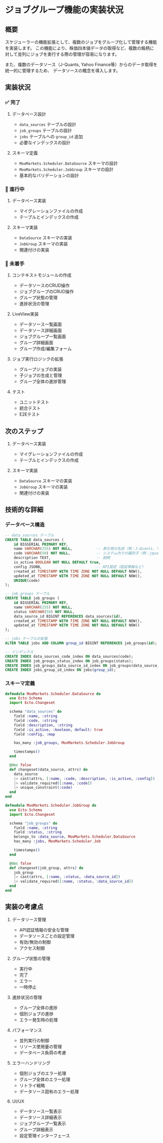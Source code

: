 # ジョブグループ機能の実装状況

## 概要
スケジューラーの機能拡張として、複数のジョブをグループ化して管理する機能を実装します。
この機能により、株価四本値データの取得など、複数の銘柄に対して並列にジョブを実行する際の管理が容易になります。

また、複数のデータソース（J-Quants, Yahoo Finance等）からのデータ取得を統一的に管理するため、
データソースの概念を導入します。

## 実装状況

### ✅ 完了
1. データベース設計
   - `data_sources` テーブルの設計
   - `job_groups` テーブルの設計
   - `jobs` テーブルへの `group_id` 追加
   - 必要なインデックスの設計

2. スキーマ定義
   - `MooMarkets.Scheduler.DataSource` スキーマの設計
   - `MooMarkets.Scheduler.JobGroup` スキーマの設計
   - 基本的なバリデーションの設計

### 🚧 進行中
1. データベース実装
   - マイグレーションファイルの作成
   - テーブルとインデックスの作成

2. スキーマ実装
   - `DataSource` スキーマの実装
   - `JobGroup` スキーマの実装
   - 関連付けの実装

### 📝 未着手
1. コンテキストモジュールの作成
   - データソースのCRUD操作
   - ジョブグループのCRUD操作
   - グループ状態の管理
   - 進捗状況の管理

2. LiveView実装
   - データソース一覧画面
   - データソース詳細画面
   - ジョブグループ一覧画面
   - グループ詳細画面
   - グループ作成/編集フォーム

3. ジョブ実行ロジックの拡張
   - グループジョブの実装
   - 子ジョブの生成と管理
   - グループ全体の進捗管理

4. テスト
   - ユニットテスト
   - 統合テスト
   - E2Eテスト

## 次のステップ
1. データベース実装
   - マイグレーションファイルの作成
   - テーブルとインデックスの作成

2. スキーマ実装
   - `DataSource` スキーマの実装
   - `JobGroup` スキーマの実装
   - 関連付けの実装

## 技術的な詳細

### データベース構造
```sql
-- data_sources テーブル
CREATE TABLE data_sources (
    id BIGSERIAL PRIMARY KEY,
    name VARCHAR(255) NOT NULL,           -- 表示用の名前（例：J-Quants, Yahoo Finance）
    code VARCHAR(50) NOT NULL,            -- システム内での識別子（例：jquants, yfinance）
    description TEXT,                     -- 説明
    is_active BOOLEAN NOT NULL DEFAULT true,
    config JSONB,                         -- API設定（認証情報など）
    created_at TIMESTAMP WITH TIME ZONE NOT NULL DEFAULT NOW(),
    updated_at TIMESTAMP WITH TIME ZONE NOT NULL DEFAULT NOW(),
    UNIQUE(code)
);

-- job_groups テーブル
CREATE TABLE job_groups (
    id BIGSERIAL PRIMARY KEY,
    name VARCHAR(255) NOT NULL,
    status VARCHAR(50) NOT NULL,
    data_source_id BIGINT REFERENCES data_sources(id),
    created_at TIMESTAMP WITH TIME ZONE NOT NULL DEFAULT NOW(),
    updated_at TIMESTAMP WITH TIME ZONE NOT NULL DEFAULT NOW()
);

-- jobs テーブルの拡張
ALTER TABLE jobs ADD COLUMN group_id BIGINT REFERENCES job_groups(id);

-- インデックス
CREATE INDEX data_sources_code_index ON data_sources(code);
CREATE INDEX job_groups_status_index ON job_groups(status);
CREATE INDEX job_groups_data_source_id_index ON job_groups(data_source_id);
CREATE INDEX jobs_group_id_index ON jobs(group_id);
```

### スキーマ定義
```elixir
defmodule MooMarkets.Scheduler.DataSource do
  use Ecto.Schema
  import Ecto.Changeset

  schema "data_sources" do
    field :name, :string
    field :code, :string
    field :description, :string
    field :is_active, :boolean, default: true
    field :config, :map

    has_many :job_groups, MooMarkets.Scheduler.JobGroup

    timestamps()
  end

  @doc false
  def changeset(data_source, attrs) do
    data_source
    |> cast(attrs, [:name, :code, :description, :is_active, :config])
    |> validate_required([:name, :code])
    |> unique_constraint(:code)
  end
end

defmodule MooMarkets.Scheduler.JobGroup do
  use Ecto.Schema
  import Ecto.Changeset

  schema "job_groups" do
    field :name, :string
    field :status, :string
    belongs_to :data_source, MooMarkets.Scheduler.DataSource
    has_many :jobs, MooMarkets.Scheduler.Job

    timestamps()
  end

  @doc false
  def changeset(job_group, attrs) do
    job_group
    |> cast(attrs, [:name, :status, :data_source_id])
    |> validate_required([:name, :status, :data_source_id])
  end
end
```

## 実装の考慮点
1. データソース管理
   - API認証情報の安全な管理
   - データソースごとの設定管理
   - 有効/無効の制御
   - アクセス制御

2. グループ状態の管理
   - 実行中
   - 完了
   - エラー
   - 一時停止

3. 進捗状況の管理
   - グループ全体の進捗
   - 個別ジョブの進捗
   - エラー発生時の処理

4. パフォーマンス
   - 並列実行の制御
   - リソース使用量の管理
   - データベース負荷の考慮

5. エラーハンドリング
   - 個別ジョブのエラー処理
   - グループ全体のエラー処理
   - リトライ戦略
   - データソース固有のエラー処理

6. UI/UX
   - データソース一覧表示
   - データソース詳細表示
   - ジョブグループ一覧表示
   - グループ詳細表示
   - 設定管理インターフェース 